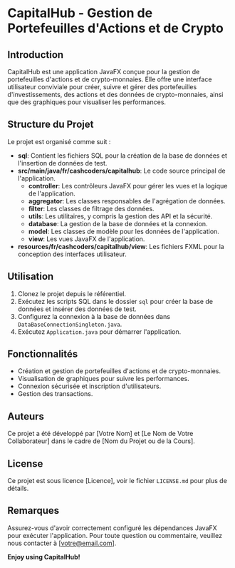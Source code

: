 # CapitalHub - Gestion de Portefeuilles d'Actions et de Crypto

## Introduction
CapitalHub est une application JavaFX conçue pour la gestion de portefeuilles d'actions et de crypto-monnaies. Elle offre une interface utilisateur conviviale pour créer, suivre et gérer des portefeuilles d'investissements, des actions et des données de crypto-monnaies, ainsi que des graphiques pour visualiser les performances.

## Structure du Projet
Le projet est organisé comme suit :

- **sql**: Contient les fichiers SQL pour la création de la base de données et l'insertion de données de test.
- **src/main/java/fr/cashcoders/capitalhub**: Le code source principal de l'application.
  - **controller**: Les contrôleurs JavaFX pour gérer les vues et la logique de l'application.
  - **aggregator**: Les classes responsables de l'agrégation de données.
  - **filter**: Les classes de filtrage des données.
  - **utils**: Les utilitaires, y compris la gestion des API et la sécurité.
  - **database**: La gestion de la base de données et la connexion.
  - **model**: Les classes de modèle pour les données de l'application.
  - **view**: Les vues JavaFX de l'application.
- **resources/fr/cashcoders/capitalhub/view**: Les fichiers FXML pour la conception des interfaces utilisateur.

## Utilisation
1. Clonez le projet depuis le référentiel.
2. Exécutez les scripts SQL dans le dossier `sql` pour créer la base de données et insérer des données de test.
3. Configurez la connexion à la base de données dans `DataBaseConnectionSingleton.java`.
4. Exécutez `Application.java` pour démarrer l'application.

## Fonctionnalités
- Création et gestion de portefeuilles d'actions et de crypto-monnaies.
- Visualisation de graphiques pour suivre les performances.
- Connexion sécurisée et inscription d'utilisateurs.
- Gestion des transactions.

## Auteurs
Ce projet a été développé par [Votre Nom] et [Le Nom de Votre Collaborateur] dans le cadre de [Nom du Projet ou de la Cours].

## License
Ce projet est sous licence [Licence], voir le fichier `LICENSE.md` pour plus de détails.

## Remarques
Assurez-vous d'avoir correctement configuré les dépendances JavaFX pour exécuter l'application. Pour toute question ou commentaire, veuillez nous contacter à [votre@email.com].

**Enjoy using CapitalHub!**
